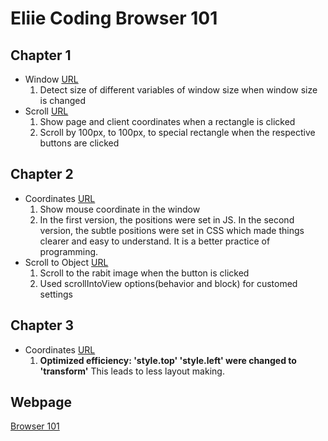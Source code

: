 # Eliie Coding Browser 101

## Chapter 1
- Window [URL](https://yjclarelee.github.io/browser101/chapter01/window/index.html)
  1) Detect size of different variables of window size when window size is changed
- Scroll [URL](https://yjclarelee.github.io/browser101/chapter01/x_y_coordinate/index.html)
  1) Show page and client coordinates when a rectangle is clicked</br>
  2) Scroll by 100px, to 100px, to special rectangle when the respective buttons are clicked

## Chapter 2
- Coordinates [URL](https://yjclarelee.github.io/browser101/chapter02/coordinates_ellie/index.html)
  1) Show mouse coordinate in the window
  2) In the first version, the positions were set in JS. In the second version, the subtle positions were set in CSS which made things clearer and easy to understand. It is a better practice of programming.
- Scroll to Object [URL](https://yjclarelee.github.io/browser101/chapter02/rabbits/index.html)
  1) Scroll to the rabit image when the button is clicked
  2) Used scrollIntoView options(behavior and block) for customed settings

## Chapter 3
- Coordinates [URL](https://yjclarelee.github.io/browser101/chapter02/coordinates_ellie/index.html)
  1) **Optimized efficiency: 'style.top' 'style.left' were changed to 'transform'** This leads to less layout making.

## Webpage
[Browser 101](https://academy.dream-coding.com/courses/browser101)